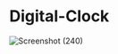# Digital-Clock
![Screenshot (240)](https://user-images.githubusercontent.com/106934852/195415934-e4d32bdd-eedb-42bf-b5d2-6b785093a43f.png)

